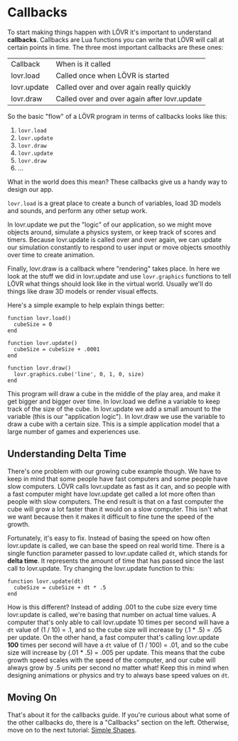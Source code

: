 <!--
category: guide
-->

Callbacks
===

To start making things happen with LÖVR it's important to understand **callbacks**.  Callbacks are
Lua functions you can write that LÖVR will call at certain points in time. The three most important
callbacks are these ones:

<table>
  <tr>
    <td>Callback</td>
    <td>When is it called</td>
  </tr>

  <tr>
    <td class="pre">lovr.load</td>
    <td>Called once when LÖVR is started</td>
  </tr>

  <tr>
    <td class="pre">lovr.update</td>
    <td>Called over and over again really quickly</td>
  </tr>

  <tr>
    <td class="pre">lovr.draw</td>
    <td>Called over and over again after lovr.update</td>
  </tr>
</table>

So the basic "flow" of a LÖVR program in terms of callbacks looks like this:

1. `lovr.load`
1. `lovr.update`
1. `lovr.draw`
1. `lovr.update`
1. `lovr.draw`
1. ...

What in the world does this mean?  These callbacks give us a handy way to design our app.

`lovr.load` is a great place to create a bunch of variables, load 3D models and sounds, and perform
any other setup work.

In lovr.update we put the "logic" of our application, so we might move objects around, simulate a
physics system, or keep track of scores and timers.  Because lovr.update is called over and over
again, we can update our simulation constantly to respond to user input or move objects smoothly
over time to create animation.

Finally, lovr.draw is a callback where "rendering" takes place.  In here we look at the stuff we
did in lovr.update and use `lovr.graphics` functions to tell LÖVR what things should look like in
the virtual world.  Usually we'll do things like draw 3D models or render visual effects.

Here's a simple example to help explain things better:

```
function lovr.load()
  cubeSize = 0
end

function lovr.update()
  cubeSize = cubeSize + .0001
end

function lovr.draw()
  lovr.graphics.cube('line', 0, 1, 0, size)
end
```

This program will draw a cube in the middle of the play area, and make it get bigger and bigger over
time.  In lovr.load we define a variable to keep track of the size of the cube.  In lovr.update we
add a small amount to the variable (this is our "application logic").  In lovr.draw we use the
variable to draw a cube with a certain size.  This is a simple application model that a large number
of  games and experiences use.

Understanding Delta Time
---

There's one problem with our growing cube example though.  We have to keep in mind that some people
have fast computers and some people have slow computers.  LÖVR calls lovr.update as fast as it can,
and so people with a fast computer might have lovr.update get called a lot more often than people
with slow computers.  The end result is that on a fast computer the cube will grow a lot faster than
it would on a slow computer.  This isn't what we want because then it makes it difficult to fine
tune the speed of the growth.

Fortunately, it's easy to fix.  Instead of basing the speed on how often lovr.update is called, we
can base the speed on real world time.  There is a single function parameter passed to lovr.update
called `dt`, which stands for **delta time**.  It represents the amount of time that has passed
since the last call to lovr.update.  Try changing the lovr.update function to this:

```
function lovr.update(dt)
  cubeSize = cubeSize + dt * .5
end
```

How is this different?  Instead of adding .001 to the cube size every time lovr.update is called,
we're basing that number on actual time values.  A computer that's only able to call lovr.update 10
times per second will have a `dt` value of (1 / 10) = .1, and so the cube size will increase by
(.1 * .5) = .05 per update.  On the other hand, a fast computer that's calling lovr.update **100**
times per second will have a `dt` value of (1 / 100) = .01, and so the cube size will increase by
(.01 * .5) = .005 per update.  This means that the cube growth speed scales with the speed of the
computer, and our cube will always grow by .5 units per second no matter what!  Keep this in mind
when designing animations or physics and try to always base speed values on `dt`.

Moving On
---

That's about it for the callbacks guide.  If you're curious about what some of the other callbacks
do, there is a "Callbacks" section on the left.  Otherwise, move on to the next tutorial: [Simple
Shapes](Simple_Shapes).
